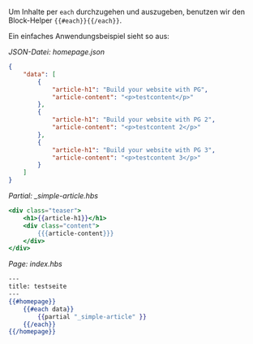 Um Inhalte per `each` durchzugehen und auszugeben, benutzen wir den Block-Helper `{{#each}}{{/each}}`.

Ein einfaches Anwendungsbeispiel sieht so aus:

*JSON-Datei: homepage.json*

``` json
{
	"data": [
		{
			"article-h1": "Build your website with PG",
			"article-content": "<p>testcontent</p>"
		},
		{
			"article-h1": "Build your website with PG 2",
			"article-content": "<p>testcontent 2</p>"
		},
		{
			"article-h1": "Build your website with PG 3",
			"article-content": "<p>testcontent 3</p>"
		}
	]
}
```

*Partial: _simple-article.hbs*

``` hbs
<div class="teaser">
	<h1>{{article-h1}}</h1>
	<div class="content">
		{{{article-content}}}
	</div>
</div>
```

*Page: index.hbs*

``` hbs
---
title: testseite
---
{{#homepage}}
	{{#each data}}
		{{partial "_simple-article" }}
	{{/each}}
{{/homepage}}
```